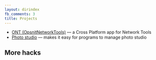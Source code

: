 ```yaml
---
layout: dirindex
fb_comments: 3
title: Projects
---
```



- [ONT (OpsnitNetworkTools)](https://github.com/MehrdadLinux/ONT) — a Cross Platform app for Network Tools
- [Photo studio](http://Opsnit.com/2015/01/21/Photo.html) — makes it easy for programs to manage photo studio

## More hacks
